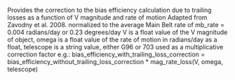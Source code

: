 Provides the correction to the bias efficiency calculation due to trailing losses as a function of V magnitude and rate of motion
Adapted from Zavodny et al. 2008.
normalized to the average Main Belt rate of mb_rate = 0.004 radians/day or 0.23 degrees/day
V is a float value of the V magnitude of object, omega is a float value of the rate of motion in radians/day as a float, telescope is a string value, either G96 or 703
used as a multiplicative correction factor e.g.: bias_efficiency_with_trailing_loss_correction = bias_efficiency_without_trailing_loss_correction * mag_rate_loss(V, omega, telescope)
